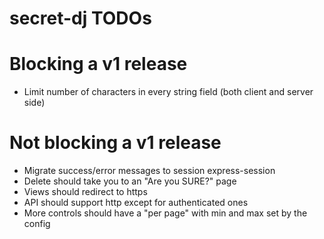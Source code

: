 # secret-dj TODOs

# Blocking a v1 release

- Limit number of characters in every string field (both client and server side)

# Not blocking a v1 release

- Migrate success/error messages to session express-session
- Delete should take you to an "Are you SURE?" page
- Views should redirect to https
- API should support http except for authenticated ones
- More controls should have a "per page" with min and max set by the config
